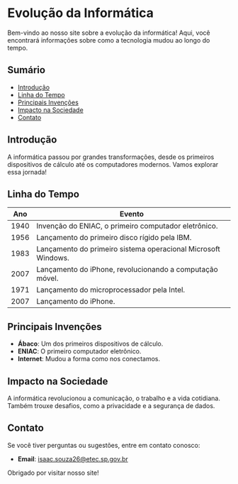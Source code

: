 # Evolução da Informática

Bem-vindo ao nosso site sobre a evolução da informática! Aqui, você encontrará informações sobre como a tecnologia mudou ao longo do tempo.

## Sumário

- [Introdução](#introdução)
- [Linha do Tempo](#linha-do-tempo)
- [Principais Invenções](#principais-invenções)
- [Impacto na Sociedade](#impacto-na-sociedade)
- [Contato](#contato)

## Introdução

A informática passou por grandes transformações, desde os primeiros dispositivos de cálculo até os computadores modernos. Vamos explorar essa jornada!

## Linha do Tempo

| Ano       | Evento                                      |
|-----------|--------------------------------------------|
| 1940      | Invenção do ENIAC, o primeiro computador eletrônico. |
| 1956      | Lançamento do primeiro disco rígido pela IBM. |
| 1983      | Lançamento do primeiro sistema operacional Microsoft Windows. |
| 2007      | Lançamento do iPhone, revolucionando a computação móvel. |
| 1971      | Lançamento do microprocessador pela Intel. |
| 2007      | Lançamento do iPhone.                      |

## Principais Invenções

- **Ábaco**: Um dos primeiros dispositivos de cálculo.
- **ENIAC**: O primeiro computador eletrônico.
- **Internet**: Mudou a forma como nos conectamos.

## Impacto na Sociedade

A informática revolucionou a comunicação, o trabalho e a vida cotidiana. Também trouxe desafios, como a privacidade e a segurança de dados.

## Contato

Se você tiver perguntas ou sugestões, entre em contato conosco:

- **Email**: isaac.souza26@etec.sp.gov.br

Obrigado por visitar nosso site!
